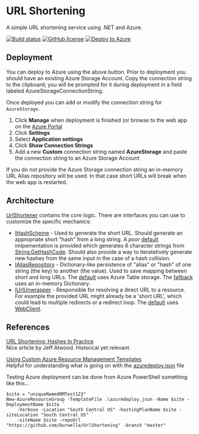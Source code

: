 # URL Shortening

A simple URL shortening service using .NET and Azure.

[![Build status](https://ci.appveyor.com/api/projects/status/bdr6q9t088l8c81c?svg=true)](https://ci.appveyor.com/project/jfoshee/urlshortening)
[![GitHub license](https://img.shields.io/badge/license-MIT-blue.svg)](https://raw.githubusercontent.com/Durwella/UrlShortening/master/LICENSE)
[![Deploy to Azure](https://img.shields.io/badge/deploy!-Azure-6EC0D9.svg)](https://azuredeploy.net/)

## Deployment

You can deploy to Azure using the above button. Prior to deployment you should have an existing Azure Storage Account. Copy the connection string to the clipboard; you will be prompted for it during deployment in a field labeled AzureStorageConnectionString. 

Once deployed you can add or modify the connection string for `AzureStorage`. 

1. Click **Manage** when deployment is finished (or browse to the web app on the [Azure Portal](https://portal.azure.com)
1. Click **Settings**
1. Select **Application settings**
1. Click **Show Connection Strings**
1. Add a new **Custom** connection string named **AzureStorage** and paste the connection string to an Azure Storage Account

If you do not provide the Azure Storage connection string an in-memory URL Alias repository will be used. 
In that case short URLs will break when the web app is restarted.

## Architecture

[UrlShortener](Durwella.UrlShortening/UrlShortener.cs) contains the core logic. 
There are interfaces you can use to customize the specific mechanics:

- [IHashScheme](Durwella.UrlShortening/IHashScheme.cs) - Used to generate the short URL. Should generate an appropriate short "hash" from a long string. A *poor* [default](Durwella.UrlShortening/DefaultHashScheme.cs) imlpementation is provided which generates 6 character strings from [String.GetHashCode](https://msdn.microsoft.com/en-us/library/system.string.gethashcode). Should also provide a way to iteratetively generate new hashes from the same input in the case of a hash collision.
- [IAliasRepository](Durwella.UrlShortening/IAliasRepository.cs) - Dictionary-like persistence of "alias" or "hash" of one string (the key) to another (the value). Used to save mapping between short and long URLs. The [default](Durwella.UrlShortening/AzureTableAliasRepository.cs) uses Azure Table storage. The [fallback](Durwella.UrlShortening/MemoryAliasRepository.cs) uses an in-memory Dictionary.
- [IUrlUnwrapper](Durwella.UrlShortening/IUrlUnwrapper.cs) - Responsible for resolving a direct URL to a resource. For example the provided URL might already be a 'short URL', which could lead to multiple redirects or a redirect loop. The [default](Durwella.UrlShortening/WebClientUrlUnwrapper.cs) uses [WebClient](https://msdn.microsoft.com/en-us/library/system.net.webclient).

## References

[URL Shortening: Hashes In Practice](http://blog.codinghorror.com/url-shortening-hashes-in-practice/)  
Nice article by Jeff Atwood. Historical yet relevant.

[Using Custom Azure Resource Management Templates](https://elliotthamai.wordpress.com/2014/11/15/using-custom-arm-templates-with-the-deploy-to-azure-button/)  
Helpful for understanding what is going on with the [azuredeploy.json](azuredeploy.json) file

Testing Azure deployment can be done from Azure PowerShell something like this...

	$site = "uniqueNameARMTest123"
	New-AzureResourceGroup -TemplateFile .\azuredeploy.json -Name $site -DeploymentName $site `
		-Verbose -Location "South Central US" -hostingPlanName $site -siteLocation "South Central US" `
		-siteName $site -repoUrl "https://github.com/Durwella/UrlShortening" -branch "master"


